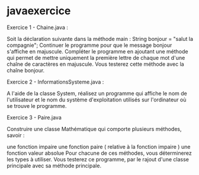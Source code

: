# javaexercice
Exercice 1 - Chaine.java :

Soit la déclaration suivante dans la méthode main :
String bonjour = "salut la compagnie";
Continuer le programme pour que le message bonjour s'affiche en majuscule.
Compléter le programme en ajoutant une méthode qui permet de mettre uniquement la première lettre de chaque mot d'une chaîne de caractères en majuscule. Vous testerez cette méthode avec la chaîne bonjour.

Exercice 2 - InformationsSysteme.java :

A l'aide de la classe System, réalisez un programme qui affiche le nom de l'utilisateur et le nom du système d'exploitation utilisés sur l'ordinateur où se trouve le programme.

Exercice 3 - Paire.java

Construire une classe Mathématique qui comporte plusieurs méthodes, savoir :

une fonction impaire
une fonction paire ( relative à la fonction impaire )
une fonction valeur absolue
Pour chacune de ces méthodes, vous déterminerez les types à utiliser. Vous testerez ce programme, par le rajout d'une classe principale avec sa méthode principale.
